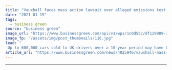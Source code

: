 ```yaml
---
title: "Vauxhall faces mass action lawsuit over alleged emissions test 'cheating'"
date: "2021-01-19"
tags: 
  - business green
source: "business green"
image_url: "https://www.businessgreen.com/api/v1/wps/1c0d55c/df129989-3cf4-4ae6-827b-fbdebedf7157/7/matt-boitor-I74mkR-3OP0-unsplash-185x114.jpg"
image_fp: "/assets/img/post_thumbnails/116.jpg"
lead: "
 Up to 600,000 cars sold to UK drivers over a 10-year period may have been installed with defeat devices, according to law firm fronting mass claim ..."
article_url: "https://www.businessgreen.com/news/4025946/vauxhall-mass-action-lawsuit-alleged-emissions-test-cheating"
---
```


---
